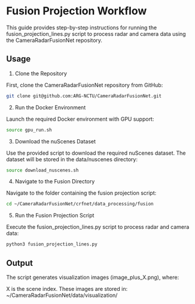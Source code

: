 # Fusion Projection Workflow
This guide provides step-by-step instructions for running the fusion_projection_lines.py script to process radar and camera data using the CameraRadarFusionNet repository.

## Usage

1. Clone the Repository

First, clone the CameraRadarFusionNet repository from GitHub:
```bash
git clone git@github.com:ARG-NCTU/CameraRadarFusionNet.git
```

2. Run the Docker Environment

Launch the required Docker environment with GPU support:
```bash
source gpu_run.sh
```

3. Download the nuScenes Dataset

Use the provided script to download the required nuScenes dataset. The dataset will be stored in the data/nuscenes directory:
```bash
source download_nuscenes.sh
```

4. Navigate to the Fusion Directory

Navigate to the folder containing the fusion projection script:
```bash
cd ~/CameraRadarFusionNet/crfnet/data_processing/fusion
```

5. Run the Fusion Projection Script

Execute the fusion_projection_lines.py script to process radar and camera data:
```bash
python3 fusion_projection_lines.py
```

## Output
The script generates visualization images (image_plus_X.png), where:

X is the scene index.
These images are stored in: ~/CameraRadarFusionNet/data/visualization/
